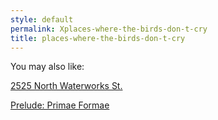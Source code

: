 ```yaml
---
style: default
permalink: Xplaces-where-the-birds-don-t-cry
title: places-where-the-birds-don-t-cry
---
```

You may also like:

[2525 North Waterworks St.](http://scp-wiki.net/north-waterworks)

[Prelude: Primae Formae](http://scp-wiki.net/primae-formae)
